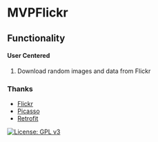 # MVPFlickr

## Functionality
#### User Centered

1. Download random images and data from Flickr

### Thanks

  * [Flickr](https://www.flickr.com/)
  * [Picasso](https://github.com/square/picasso)
  * [Retrofit](https://square.github.io/retrofit/)

[![License: GPL v3](https://img.shields.io/badge/License-GPL%20v3-blue.svg)](https://www.gnu.org/licenses/gpl-3.0)
